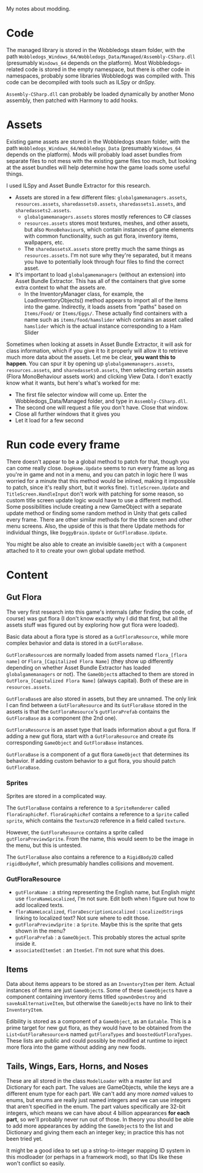 My notes about modding.

# Code
The managed library is stored in the Wobbledogs steam folder, with the path `Wobbledogs_Windows_64/Wobbledogs_Data/Managed/Assembly-CSharp.dll`
(presumably `Windows_64` depends on the platform).
Most Wobbledogs-related code is stored in the empty namespace, but there is other code in namespaces, probably some libraries Wobbledogs was compiled with. 
This code can be decompiled with tools such as ILSpy or dnSpy.

`Assembly-CSharp.dll` can probably be loaded dynamically by another Mono assembly, then patched with Harmony to add hooks.

# Assets
Existing game assets are stored in the Wobbledogs steam folder, with the path `Wobbledogs_Windows_64/Wobbledogs_Data` (presumably `Windows_64` depends on the platform).
Mods will probably load asset bundles from separate files to not mess with the existing game files too much, but looking at the asset bundles will help determine
how the game loads some useful things.

I used ILSpy and Asset Bundle Extractor for this research.

- Assets are stored in a few different files: `globalgamemanagers.assets`, `resources.assets`, `sharedassets0.assets`, `sharedassets1.assets`, and `sharedassets2.assets`.
  - `globalgamemanagers.assets` stores mostly references to C# classes
  - `resources.assets` stores most textures, meshes, and other assets, but also `MonoBehaviour`s, which contain instances of game elements with common functionality, such as gut flora,
    inventory items,  wallpapers, etc.
  - The `sharedassetsX.assets` store pretty much the same things as `resources.assets`. I'm not sure why they're separated, but it means you have to potentially look through
    four files to find the correct asset.
- It's important to load `globalgamemanagers` (without an extension) into Asset Bundle Extractor. This has all of the containers that give some extra context to what the assets are.
  - In the InventoryManager class, for example, the LoadInventoryObjects() method appears to import all of the items into the game. Indirectly, it loads assets from "paths" based
    on `Items/Food/` or `Items/Eggs/`. These actually find containers with a name such as `items/food/hamslider` which contains an asset called `hamslider` which is the
    actual instance corresponding to a Ham Slider

Sometimes when looking at assets in Asset Bundle Extractor, it will ask for class information, which if you give it to it properly will allow it to retrieve much more data
about the assets. Let me be clear, **you want this to happen**. You can spur it by opening up `globalgamemanagers.assets`, `resources.assets`, and `sharedassets0.assets`,
then selecting certain assets (Flora MonoBehaviour assets work) and clicking View Data.
I don't exactly know what it wants, but here's what's worked for me:

- The first file selector window will come up. Enter the Wobbledogs_Data/Managed folder, and type in `Assembly-CSharp.dll`.
- The second one will request a file you don't have. Close that window.
- Close all further windows that it gives you
- Let it load for a few second

# Run code every frame
There doesn't appear to be a global method to patch for that, though you can come really close. `DogHome.Update` seems to run every frame as long as you're in game and not in a menu, and you can patch in logic here (I was worried for a minute that
this method would be inlined, making it impossible to patch, since it's really short, but it works fine). `TitleScreen.Update` and `TitleScreen.HandleInput` don't work with patching for some reason, so custom title screen update logic would have to use a
different method. Some possibilities include creating a new GameObject with a separate update method or finding some random method in Unity that gets called every frame.
There are other similar methods for the title screen and other menu screens. Also, the upside of this is that there Update methods for individual things, like `DoggyBrain.Update` or `GutFloraBase.Update`.

You might be also able to create an invisible `GameObject` with a `Component` attached to it to create your own global update method.

# Content
## Gut Flora
The very first research into this game's internals (after finding the code, of course) was gut flora (I don't know exactly why I did that first, but all the assets stuff
was figured out by exploring how gut flora were loaded).

Basic data about a flora type is stored as a `GutFloraResource`, while more complex behavior and data is stored in a `GutFloraBase`.

`GutFloraResource`s are normally loaded from assets named `flora_[flora name]` or `Flora_[Capitalized Flora Name]` (they show up differently depending on whether Asset Bundle Extractor
has loaded `globalgamemanagers` or not). The `GameObject`s attached to them are stored in `GutFlora_[Capitalized Flora Name]` (always capital). Both of these are in `resources.assets`.

`GutFloraBase`s are also stored in assets, but they are unnamed. The only link I can find between a `GutFloraResource` and its `GutFloraBase` stored in the assets is
that the `GutFloraResource`'s `gutFloraPrefab` contains the `GutFloraBase` as a component (the 2nd one).

`GutFloraResource` is an asset type that loads information about a gut flora. If adding a new gut flora, start with a `GutFloraResource` and create its corresponding
`GameObject` and `GutFloraBase` instances.

`GutFloraBase` is a component of a gut flora `GameObject` that determines its behavior. If adding custom behavior to a gut flora, you should patch `GutFloraBase`.

### Sprites
Sprites are stored in a complicated way.

The `GutFloraBase` contains a reference to a `SpriteRenderer` called `floraGraphicRef`. `floraGraphicRef` contains a reference to a `Sprite` called `sprite`,
which contains the `Texture2D` reference in a field called `texture`.

However, the `GutFloraResource` contains a sprite called `gutFloraPreviewSprite`. From the name, this would seem to be the image in the menu, but this is untested.

The `GutFloraBase` also contains a reference to a `RigidBody2D` called `rigidBodyRef`, which presumably handles collisions and movement.

### GutFloraResource

- `gutFloraName` : a string representing the English name, but English might use `floraNameLocalized`, I'm not sure. Edit both when I figure out how to add localized texts.
- `floraNameLocalized`, `floraDescriptionLocalized` : `LocalizedString`s linking to localized text? Not sure where to edit those.
- `gutFloraPreviewSprite` : a `Sprite`. Maybe this is the sprite that gets shown in the menu?
- `gutFloraPrefab` : a `GameObject`. This probably stores the actual sprite inside it.
- `associatedItemSet` : an `ItemSet`. I'm not sure what this does.

## Items
Data about items appears to be stored as an `InventoryItem` per item. Actual instances of items are just `GameObject`s. Some of these `GameObject`s have
a component containing inventory items titled `spawnOnDestroy` and `saveAsAlternativeItem`, but otherwise the `GameObject`s have no link to their `InventoryItem`.

Edibility is stored as a component of a `GameObject`, as an `Eatable`. This is a prime target for new gut flora, as they would have to be obtained from the
`List<GutFloraResource>`s named `gutFloraTypes` and `boostedGutFloraTypes`. These lists are public and could possibly be modified at runtime to inject more flora
into the game without adding any new foods.

## Tails, Wings, Ears, Horns, and Noses
These are all stored in the class `ModelLoader` with a master list and Dictionary for each part. The values are GameObjects, while the keys are a different enum type for each part. We can't add any more *named* values to enums,
but enums are really just named integers and we can use integers that aren't specified in the enum. The part values specifically are 32-bit integers, which means we can have about 4 billion appearances **for each part**, so we'll probably never run out of those.
In theory you should be able to add more appearances by adding the `GameObject`s to the list and Dictionary and giving them each an integer key; in practice this has not been tried yet.

It might be a good idea to set up a string-to-integer mapping ID system in this modloader (or perhaps in a framework mod), so that IDs like these won't conflict so easily.
